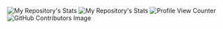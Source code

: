 ![My Repository's Stats](https://github-readme-stats.vercel.app/api?username=Kabeer75&show_icons=true)
![My Repository's Stats](https://github-readme-stats.vercel.app/api/top-langs/?username=Kabeer75&theme=blue-green)
![Profile View Counter](https://komarev.com/ghpvc/?username=Kabeer75)
![GitHub Contributors Image](https://contrib.rocks/image?repo=Kabeer75/chillparadise.github.io)
